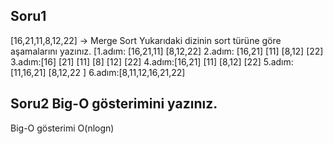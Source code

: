 ## Soru1
[16,21,11,8,12,22] -> Merge Sort
Yukarıdaki dizinin sort türüne göre aşamalarını yazınız.
[1.adım: [16,21,11] [8,12,22] 
2.adım: [16,21] [11] [8,12] [22]
 3.adım:[16] [21] [11] [8] [12] [22]
  4.adım:[16,21] [11] [8,12] [22] 
  5.adım:[11,16,21] [8,12,22
  ] 6.adım:[8,11,12,16,21,22]
  ## Soru2 Big-O gösterimini yazınız.
  Big-O gösterimi O(nlogn)